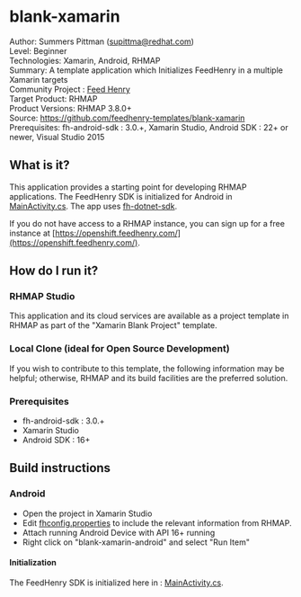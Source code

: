 # blank-xamarin
Author: Summers Pittman (supittma@redhat.com)   
Level: Beginner   
Technologies: Xamarin, Android, RHMAP   
Summary: A template application which Initializes FeedHenry in a multiple Xamarin targets  
Community Project : [Feed Henry](http://feedhenry.org)   
Target Product: RHMAP   
Product Versions: RHMAP 3.8.0+   
Source: https://github.com/feedhenry-templates/blank-xamarin  
Prerequisites: fh-android-sdk : 3.0.+, Xamarin Studio, Android SDK : 22+ or newer, Visual Studio 2015

## What is it?

This application provides a starting point for developing RHMAP applications.  The FeedHenry SDK is initialized for Android in [MainActivity.cs](blank-xamarin-android/MainActivity.cs). The app uses [fh-dotnet-sdk](https://github.com/feedhenry/fh-dotnet-sdk).

If you do not have access to a RHMAP instance, you can sign up for a free instance at [https://openshift.feedhenry.com/](https://openshift.feedhenry.com/).

## How do I run it?

### RHMAP Studio

This application and its cloud services are available as a project template in RHMAP as part of the "Xamarin Blank Project" template.

### Local Clone (ideal for Open Source Development)
If you wish to contribute to this template, the following information may be helpful; otherwise, RHMAP and its build facilities are the preferred solution.

###  Prerequisites
 * fh-android-sdk : 3.0.+
 * Xamarin Studio
 * Android SDK : 16+

## Build instructions
### Android
 * Open the project in Xamarin Studio
 * Edit [fhconfig.properties](blank-xamarin-android/Assets/fhconfig.properties) to include the relevant information from RHMAP.
 * Attach running Android Device with API 16+ running
 * Right click on "blank-xamarin-android" and select "Run Item"

#### Initialization

The FeedHenry SDK is initialized here in : [MainActivity.cs](blank-xamarin-android/MainActivity.cs#L18).
